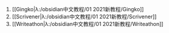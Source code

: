 1. [[Gingko|λ:/obsidian中文教程/01 2021新教程/Gingko]]
2. [[Scrivener|λ:/obsidian中文教程/01 2021新教程/Scrivener]]
3. [[Writeathon|λ:/obsidian中文教程/01 2021新教程/Writeathon]]